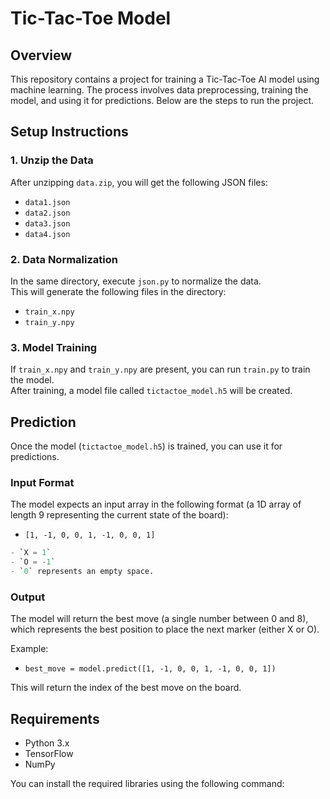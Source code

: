 # Tic-Tac-Toe Model

## Overview
This repository contains a project for training a Tic-Tac-Toe AI model using machine learning. The process involves data preprocessing, training the model, and using it for predictions. Below are the steps to run the project.

## Setup Instructions

### 1. Unzip the Data
After unzipping `data.zip`, you will get the following JSON files:

- `data1.json`
- `data2.json`
- `data3.json`
- `data4.json`

### 2. Data Normalization
In the same directory, execute `json.py` to normalize the data.  
This will generate the following files in the directory:

- `train_x.npy`
- `train_y.npy`

### 3. Model Training
If `train_x.npy` and `train_y.npy` are present, you can run `train.py` to train the model.  
After training, a model file called `tictactoe_model.h5` will be created.

## Prediction

Once the model (`tictactoe_model.h5`) is trained, you can use it for predictions.

### Input Format
The model expects an input array in the following format (a 1D array of length 9 representing the current state of the board):
- `[1, -1, 0, 0, 1, -1, 0, 0, 1]`

```python
- `X = 1`
- `O = -1`
- `0` represents an empty space.
```
### Output
The model will return the best move (a single number between 0 and 8), which represents the best position to place the next marker (either X or O).

Example:

- `best_move = model.predict([1, -1, 0, 0, 1, -1, 0, 0, 1])`

This will return the index of the best move on the board.

## Requirements

- Python 3.x
- TensorFlow
- NumPy

You can install the required libraries using the following command:

